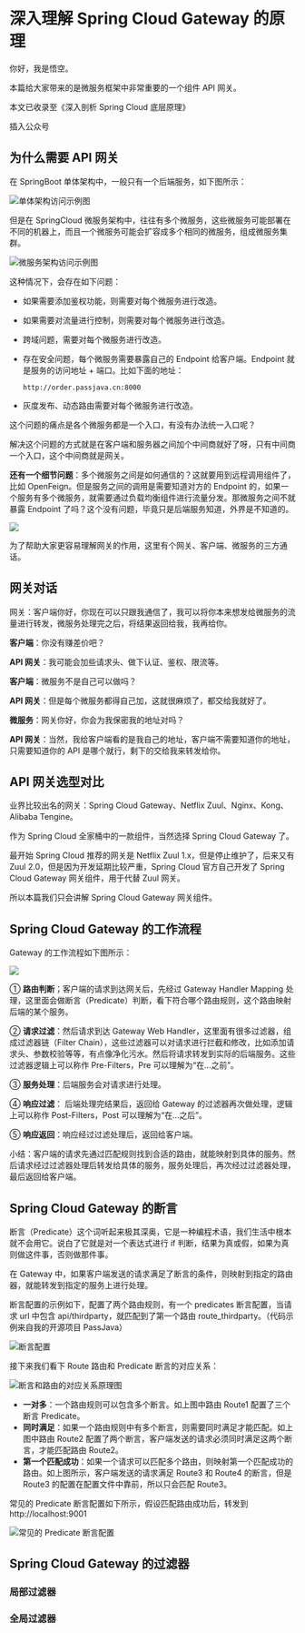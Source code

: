 # 深入理解 Spring Cloud Gateway 的原理

你好，我是悟空。

本篇给大家带来的是微服务框架中非常重要的一个组件 API 网关。

本文已收录至《深入剖析 Spring Cloud 底层原理》

插入公众号

## 为什么需要 API 网关

在 SpringBoot 单体架构中，一般只有一个后端服务，如下图所示：

![单体架构访问示例图](http://cdn.jayh.club/uPic/image-20220722151639331vgGmCU.png)

但是在 SpringCloud 微服务架构中，往往有多个微服务，这些微服务可能部署在不同的机器上，而且一个微服务可能会扩容成多个相同的微服务，组成微服务集群。

![微服务架构访问示例图](http://cdn.jayh.club/uPic/image-20220722151724632YUIUdM.png)

这种情况下，会存在如下问题：

- 如果需要添加鉴权功能，则需要对每个微服务进行改造。

- 如果需要对流量进行控制，则需要对每个微服务进行改造。

- 跨域问题，需要对每个微服务进行改造。

- 存在安全问题，每个微服务需要暴露自己的 Endpoint 给客户端。Endpoint 就是服务的访问地址 + 端口。比如下面的地址：

  ``` SH
  http://order.passjava.cn:8000
  ```

- 灰度发布、动态路由需要对每个微服务进行改造。

这个问题的痛点是各个微服务都是一个入口，有没有办法统一入口呢？

解决这个问题的方式就是在客户端和服务器之间加个中间商就好了呀，只有中间商一个入口，这个中间商就是网关。

**还有一个细节问题**：多个微服务之间是如何通信的？这就要用到远程调用组件了，比如 OpenFeign。但是服务之间的调用是需要知道对方的 Endpoint 的，如果一个服务有多个微服务，就需要通过负载均衡组件进行流量分发。那微服务之间不就暴露 Endpoint 了吗？这个没有问题，毕竟只是后端服务知道，外界是不知道的。

![](http://cdn.jayh.club/uPic/image-202207221618036200lBE5V.png)

为了帮助大家更容易理解网关的作用，这里有个网关、客户端、微服务的三方通话。

## 网关对话

网关：客户端你好，你现在可以只跟我通信了，我可以将你本来想发给微服务的流量进行转发，微服务处理完之后，将结果返回给我，我再给你。

**客户端**：你没有赚差价吧？

**API 网关**：我可能会加些请求头、做下认证、鉴权、限流等。

**客户端**：微服务不是自己可以做吗？

**API 网关**：但是每个微服务都得自己加，这就很麻烦了，都交给我就好了。

**微服务**：网关你好，你会为我保密我的地址对吗？

**API 网关**：当然，我给客户端看的是我自己的地址，客户端不需要知道你的地址，只需要知道你的 API 是哪个就行，剩下的交给我来转发给你。

## API 网关选型对比

业界比较出名的网关：Spring Cloud Gateway、Netflix Zuul、Nginx、Kong、Alibaba Tengine。

作为 Spring Cloud 全家桶中的一款组件，当然选择 Spring Cloud Gateway 了。

最开始 Spring Cloud 推荐的网关是 Netflix Zuul 1.x，但是停止维护了，后来又有 Zuul 2.0，但是因为开发延期比较严重，Spring Cloud 官方自己开发了 Spring Cloud Gateway 网关组件，用于代替 Zuul 网关。

所以本篇我们只会讲解 Spring Cloud Gateway 网关组件。

## Spring Cloud Gateway 的工作流程

Gateway 的工作流程如下图所示：

![](http://cdn.jayh.club/uPic/image-20220725100943972unZPlS.png)



① **路由判断**；客户端的请求到达网关后，先经过 Gateway Handler Mapping 处理，这里面会做断言（Predicate）判断，看下符合哪个路由规则，这个路由映射后端的某个服务。

② **请求过滤**：然后请求到达 Gateway Web Handler，这里面有很多过滤器，组成过滤器链（Filter Chain），这些过滤器可以对请求进行拦截和修改，比如添加请求头、参数校验等等，有点像净化污水。然后将请求转发到实际的后端服务。这些过滤器逻辑上可以称作 Pre-Filters，Pre 可以理解为“在...之前”。

③ **服务处理**：后端服务会对请求进行处理。

④ **响应过滤**： 后端处理完结果后，返回给 Gateway 的过滤器再次做处理，逻辑上可以称作 Post-Filters，Post 可以理解为“在...之后”。

⑤ **响应返回**：响应经过过滤处理后，返回给客户端。

小结：客户端的请求先通过匹配规则找到合适的路由，就能映射到具体的服务。然后请求经过过滤器处理后转发给具体的服务，服务处理后，再次经过过滤器处理，最后返回给客户端。

## Spring Cloud Gateway 的断言

断言（Predicate）这个词听起来极其深奥，它是一种编程术语，我们生活中根本就不会用它。说白了它就是对一个表达式进行 if 判断，结果为真或假，如果为真则做这件事，否则做那件事。

在 Gateway 中，如果客户端发送的请求满足了断言的条件，则映射到指定的路由器，就能转发到指定的服务上进行处理。

断言配置的示例如下，配置了两个路由规则，有一个 predicates 断言配置，当请求 url 中包含 api/thirdparty，就匹配到了第一个路由 route_thirdparty。（代码示例来自我的开源项目 PassJava）

![断言配置](http://cdn.jayh.club/uPic/image-20220729101524184PHTw8U.png)

接下来我们看下 Route 路由和 Predicate 断言的对应关系：

![断言和路由的对应关系原理图](http://cdn.jayh.club/uPic/image-20220729110254638pQKzQO.png)

- **一对多**：一个路由规则可以包含多个断言。如上图中路由 Route1 配置了三个断言 Predicate。
- **同时满足**：如果一个路由规则中有多个断言，则需要同时满足才能匹配。如上图中路由 Route2 配置了两个断言，客户端发送的请求必须同时满足这两个断言，才能匹配路由 Route2。
- **第一个匹配成功**：如果一个请求可以匹配多个路由，则映射第一个匹配成功的路由。如上图所示，客户端发送的请求满足 Route3 和 Route4 的断言，但是 Route3 的配置在配置文件中靠前，所以只会匹配 Route3。

常见的 Predicate 断言配置如下所示，假设匹配路由成功后，转发到 http://localhost:9001

![常见的 Predicate 断言配置](http://cdn.jayh.club/uPic/image-20220729113029190p6cTvL.png)

## Spring Cloud Gateway 的过滤器

### 局部过滤器

### 全局过滤器



